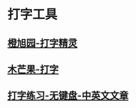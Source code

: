 
# 打字工具

## [橙旭园-打字精灵](https://www.coding61.com/typing/html/index/index.html)

## [木芒果-打字](https://mumangguo.gitee.io/typing-cn/)

## [打字练习-无键盘-中英文文章](http://app.cfg-os.com/dazi/)


